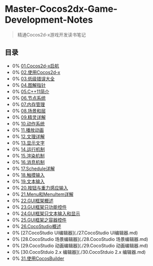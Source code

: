 # Master-Cocos2dx-Game-Development-Notes
> 精通Cocos2d-x游戏开发读书笔记

## 目录
- 0% [01.Cocos2d-x启航](./01.Cocos2d-x启航.md)
- 0% [02.使用Cocos2d-x](./02.使用Cocos2d-x.md)
- 0% [03.低级错误大全](./03.低级错误大全.md)
- 0% [04.图解指针](./04.图解指针.md)
- 0% [05.C++11简介](./05.C++11简介.md)
- 0% [06.节点系统](./06.节点系统.md)
- 0% [07.内存管理](./07.内存管理.md)
- 0% [08.场景和层](./08.场景和层.md)
- 0% [09.精灵详解](./09.精灵详解.md)
- 0% [10.动作系统](./10.动作系统.md)
- 0% [11.播放动画](./11.播放动画.md)
- 0% [12.文理详解](./12.文理详解.md)
- 0% [13.显示文字](./13.显示文字.md)
- 0% [14.运行机制](./14.运行机制.md)
- 0% [15.渲染机制](./15.渲染机制.md)
- 0% [16.消息机制](./16.消息机制.md)
- 0% [17.Schedule详解](./17.Schedule详解.md)
- 0% [18.触摸输入](./18.触摸输入.md)
- 0% [19.文本输入](./19.文本输入.md)
- 0% [20.按钮与重力感应输入](./20.按钮与重力感应输入.md)
- 0% [21.Menu和MenuItem详解](./21.Menu和MenuItem详解.md)
- 0% [22.GUI框架概述](./22.GUI框架概述.md)
- 0% [23.GUI框架只功能控件](./23.GUI框架只功能控件.md)
- 0% [24.GUI框架只文本输入和显示](./24.GUI框架只文本输入和显示.md)
- 0% [25.GUI框架之容器控件](./25.GUI框架之容器控件.md)
- 0% [26.CocoStudio概述](./26.CocoStudio概述.md)
- 0% [27.CocoStudio UI编辑器](./27.CocoStudio UI编辑器.md)
- 0% [28.CocoStudio 场景编辑器](./28.CocoStudio 场景编辑器.md)
- 0% [29.CocoStudio 动画编辑器](./29.CocoStudio 动画编辑器.md)
- 0% [30.CocoStduio 2.x 编辑器](./30.CocoStduio 2.x 编辑器.md)
- 0% [31.使用CocosBuilder](./31.使用CocosBuilder.md)